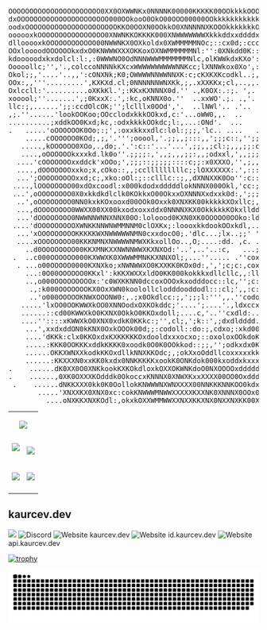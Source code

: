 <pre>
OOOOOOOOOOOOOOOOOOOOOO0XX0OXWWNKx0NNNNK00000KKKKK00OOkkkkOOO00OOOOOOOOOOOOOOOxc:::;oOOOOOOOOOOOOOOOO
dxOOOOOOOOOOOOOOOOOOOOOO000OOkooO0OkO00OOO00000OOkkkkkkkkkkkO0XXXXK0OOOOOOOOOkoc:::xOOOOOOOOOOOOOOOO
oodxOOOOOOOOOOOOOOOOOOOOOOKKO0OOXN0OOkkO0XNNNNNXKOOOkkkkkkkO000KKXNNNNXXXKK00Oxoc::oOOOOOOOOOOkkOOOO
oooooxkOOOOOOOOOOOOOOOO0XNWNKKOKKKK000XNWWWWWWWXkkkddxxddddxkO0K00KXNNWWNNXOdlc:clxOOOOOOOOkxxkOOO00
dllooooxkOOOOOOOOOOOO00NWWNKX0OXkoldx0XWMMMMMNOc;::cx0d;:ccc:;lkxdkkO00OxlcccloxOK0OOOOO0kkkkkkkOO00
OOxloooodOOOOOOkxdxO0KNWWWXXXOKKoxOXNWMMMMMMNl:'':0XNkdd0K::'.,c;:dl:lo,;:lxO0000000OOO0NOOOOOOOO000
kdooooodxkxdolcl:l:,:0WWWNO0OdNNNWWWMMMMMMMNlc,olKWWkdxKXo':'..,;o:;..,,:xO0000OOO000OOKWOOOO00OOOO0
Ooooollc;'','.,colccoNNNNkKXcxWWWWWWWWWWNNKcc;lXNNWkox0Xo',:; ..,;,,..,'';lodkO00OkkOOkXNkO00000OOOO
Okol;;,'....'..,,':cONXNk;K0;OWWWWNNWWNNXK:c;cKXKXKcodkl..;,.  ...,cl;,''',,:lkO000OkdldXOOOOOOOOOOO
OOx:,,'''.........',KXKXd.cl;0NNNNNNWNXKk,;,.xXXKKx;cl,..,,.   ... .d:'..'''',:lcodOOOKxodkkOOOOOOOO
Oxlccll:'..........oXKkKl.';:KKxKXNNNX0d.'' .,K0OX:.:;. ',.    ..  .;;'.....'':codkxcO0xkkkOkOOOOOOO
xooool;''.......',;0KxxX:.',:kc,oKNNX0o.''  ..xxWO'.;. .,'.    .. ..'''... .,::;,;l:xXxdkOOOOOOOOOOO
llc:;,......';;:ccdOlcOK;'';lclllx0OOd','.  ..lNWl'.. .'..        ...:,...  .. ...;dkxdxkOOOOOOOOOOO
,;.''......'lookOOKoo;OOcclodxkkkOOkxd,c:'...oWW0,,.  ..          .,odc'.     ...,:,'okkkOOOOOOOOOOO
..........;xddkOO0Kxd;kc,:odxkkkkOOkdc;l:,...:ONd'.  ...       ..':xkxl,.    ...coo;:dk0OOOOOOOOOOOO
.   .....'oOOOOOOK0Oo;:;',:oxxkkxxdlc:lol:;;;,'lc.. ....   ....,,,,,;::;.   .c':lddlodk00OkxO00OOOOO
    .....cOOOOOO0KOd;,;,'.''';ooool,'.;;,,;:::,,';;;c::,'';;;,,,;;cc::,.......'llddoodO00xo::lxOOOO0
   .....,kOOOOOO0XOo,.,do;.'.':c::'...'...',;;,,;cl:;,,,;;:c:;:ccc:;,',,......;clolclo000dc.',,;:clk
   ....,oOOOOOOkxxxkd.lk0o''.;;;;:,',,;,,,;;:,,;odxxl,',,;;;,;:::cc::;'.......:clc,::d000x'...''','c
  ....'cOOOOOOOxxddck'xOOo;',;;;::;;;;;::::c;;:x0XXXO,'',;,,,''.',,,,'','.....,:;.;l;dK0Ol..........
  ....,dOOOOOOOxxko;x,cOko::,,;cclllllllllc;;lOXXXXXX:.',::::;,..................,l:'kKKk.    ......
  ...';OOOOOOOOOxxd;c;,xko:oOl:;::clllc::;,,dXNNXXK0Oo'':c::;;;,''...'........'.,ll;;k00:.      . ..
 ....,lOOOOOOOO00xdOxcoodl:x000kdodxdddddlokNNNX000Okl,'cc:;;;:;,''........;;..;lo:'ckOo.         ..
 ...',oOOOOOOOO0X0xkkdkdlclk0KOkkxO00OkxxOXNNNXxdxxk0d:,';;;::cc;,,'''''..;'..',c;''cdx........   ..
  ..',oOOOOOOOO0NN0kxkKOxooxd00OOk0Oxxk0XNXKK00kkkkkXOxllc;,,:cc:::;;,''';;'...','.'cxc;;,.....   ..
  ...,dOOOOOOOO0WWXX00XX00kxodxoxxddx0NNNNXKX0OkkkkkKOkxllddolc:;,,,;,'';;,;;,lddo';ldOOOkxl:...  ..
  ...'dOOOOOOOO0NWWNNWNNXNNX00O:loloood0KXN0XK0OOOOO0OOko:ldxkkOdloolc;'.',,;ll::;,codOkdoooo:.. ...
 ....'dOOOOOOOOOXWNKKNNWNWMMNNM0clOXKx;:loooxkkdookOOxkdl,..',,,.'cooll;.,;,;coc;.;lokdoooodd,......
  ...'xOOOOOOOOOKKKKKWXNWWWWWNMN0cxxdocO0;.'dlc...;lx..;;' ',,.::cllcld;;::;:oc,;ldoxOkxxkOOx.......
  ....xOOOOOOOO00KKKNMNXNWWWWNMWXKkxollOo..,O;....:dd. ,c. ...cc;ccclkoclllloocldxdoOOOOOOOOc.......
    ..d0OOOOOOOO00KKXMNKXXNWNNWWXKXNXOd:'..',..'..:c,   ...;oxkd:cooOOlcdxdooxxkkdokOOOOOOOk,.. ....
 .  ..c000OOOOOO000KXWWXK0XWWWMMNKKXNNXOl;,...''..... .''coxOOxloxxx0ocldddodxkkxoxOOOOOOOkl... ....
  . ...o00OOOOO0000KXNXko;xNWNWWXO0KXXKK0KOx0d:,',';c;c:,coxxlldkxlxx;oxxkkkkkOxxkOOOOOOOOd,..  ....
    ...:0O00OOOOOO0KKxl':kKKXWXXxldO0KK000kokkkxdllcllc,,:llldOOkxl'c,'lxkOOkxOkOOOOOOOOOxl... .....
    ..,o000OOOOOOOOOx:'c0WXKKNN0dccoxOOOxkxodddocc::lc,'';c:cxOkxkk;.::.cxkkdd0kOOOOOOOOxx;... .....
     .,:k000OOOOOOOKX0OxXWN0koolollclodddooddodl:::cl;',,:c:..coxkkOc:oocoddkOOOOOOOOOOkxl'... .....
     ..'o000OOOOOKNWXOOONW0:,.;x0Okdlcc:;,';;;l:''',,.''codoc'.cdxxkKkdoolxOOOOOOOOOOOOdd;'........,
   .....'lxOO0OOKWWXkOO0XNNOodxOXKOkddc;'....';....'.,ldxccxxklcooc:OOocooxOOOOOOOOOOOdx:'.........l
   ......::cd00KWWXkO0KXNX0OkkO0KKOxdoll;....c,'..''cxdld:..ldK0ko;cx0xlloxkOOOOOOOOOxkc''........'x
   ....''::::xKWWXkO0XNX0xdkK0KKkc:;'',cl;,';k::',;dxdldddd..coK0xcok0OocodkOOOOOOOOxxo''.........:O
    ...',xxdxddON0kKNX0OxkOOOk00d;;:codoll::do:;,cdxo;:xkd00xOdOOOdloOOocodkOOOOOOOxxd,.... .....'lO
    ....'dKKk:clx0KKOxdxKXKKKKKOxdooldxxxocxo;::oxoloxOOkdoKX0xx00koloOdcldkOOOOOOxdx;'..........,oO
    .....:KKK0OOKKKxddkKKKK0xoodk0O0K0OOkkod::;;,'';odkxdx0KKXOxxO0dllxoccoxOOOOOxok:'.... .....',xO
    ......OKKXWNXXkodkKKOxdllkNNXKKOdc;,;okXxoOddllcoxxxxxkkkXXOdx0xcldoc:ldOOOOxdx;'...   .....,;kO
    ......:KKXXXN0xxKK0kxdx0NNKKKKKxookK0ONKdok000kxoddxkxxxO0X0xdOdccod:;coOOOdoo:'....  .....''cOO
.    ......dK0XX0O0XNKkookKXKOkdloxkOXXOKWNKdoO0NXOOOOxdddddOKXKkdkxlccxc;:ckOocl:'.. .   .....''dOO
.    ......,0XK0OXXXKOdddk0OkoccxKNNNX0XNWXKxxXXXX00OO0OxdddKKNXOxxOdc:lc;;:d:;cc'..  .     ...;,:lo
 .    ......dNKKXXX0kk0K0OollokKNWWWNXWNXXXX00NNKKKNNKOO0kdxXKNXOxo0kc:::;;;,.,'..         .....'ccl
       .....'XNXXKX0XNX0xc:cokKNWWWMNWWXXXXXKXXNK0XNNNX0OOx0K0NXOdlodc,,''.'.....           ....;cld
         ....oNXKKXNXKOdl:,okxkOXXWMMWWXXNXXKKXNX0NXXNXKK00XK0NN0xl:;........:'..   .        .',dOOO
</pre>


<table>
<tr>
<th colspan="2">
<p>

![](https://github-profile-summary-cards.vercel.app/api/cards/profile-details?username=kaurcev&theme=dark)

</p>


</th>
</tr>
<tr>
<td
   
![](https://github-profile-summary-cards.vercel.app/api/cards/most-commit-language?username=kaurcev&theme=dark)   

</td>
<td>

![](https://github-profile-summary-cards.vercel.app/api/cards/stats?username=kaurcev&theme=dark)
</td>
</tr>
<tr>
<td>

![](https://github-profile-summary-cards.vercel.app/api/cards/repos-per-language?username=kaurcev&theme=dark)
   
</td>
<td>

![](https://github-profile-summary-cards.vercel.app/api/cards/productive-time?username=kaurcev&theme=dark)
   
</td>
</tr>

<tr>
<td  colspan="2">


   
</td>
</tr>

</table>

 
 
 




## kaurcev.dev
![](https://komarev.com/ghpvc/?username=kaurcev)
![Discord](https://img.shields.io/discord/888102048413937684)
![Website](https://img.shields.io/website?url=https://kaurcev.dev) kaurcev.dev
![Website](https://img.shields.io/website?url=https://id.kaurcev.dev) id.kaurcev.dev
![Website](https://img.shields.io/website?url=https://api.kaurcev.dev) api.kaurcev.dev

[![trophy](https://github-profile-trophy.vercel.app/?username=kaurcev)](https://github.com/ryo-ma/github-profile-trophy)
  
</p>

<picture>
  <source
    media="(prefers-color-scheme: dark)"
    srcset="https://raw.githubusercontent.com/platane/snk/output/github-contribution-grid-snake-dark.svg"
  />
  <source
    media="(prefers-color-scheme: light)"
    srcset="https://raw.githubusercontent.com/platane/snk/output/github-contribution-grid-snake.svg"
  />
  <img
    alt="github contribution grid snake animation"
    src="https://raw.githubusercontent.com/platane/snk/output/github-contribution-grid-snake.svg"
  />
</picture>
